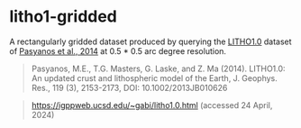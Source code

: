 # litho1-gridded
A rectangularly gridded dataset produced by querying the [LITHO1.0](https://igppweb.ucsd.edu/~gabi/litho1.0.html) dataset of [Pasyanos et al., 2014](https://doi.org/10.1002/2013JB010626) at 0.5 * 0.5 arc degree resolution.

> Pasyanos, M.E., T.G. Masters, G. Laske, and Z. Ma (2014). LITHO1.0: An updated crust and lithospheric model of the Earth, J. Geophys. Res., 119 (3), 2153-2173, DOI: 10.1002/2013JB010626

> https://igppweb.ucsd.edu/~gabi/litho1.0.html (accessed 24 April, 2024)
